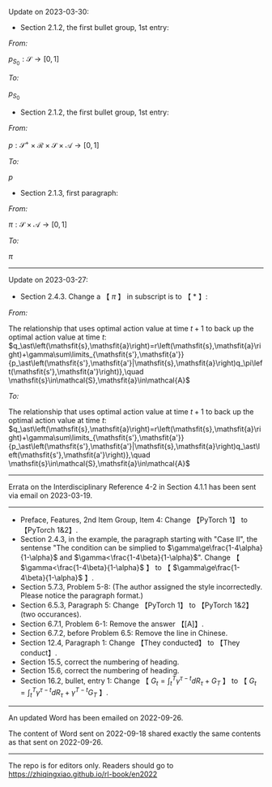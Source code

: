 Update on 2023-03-30:

- Section 2.1.2, the first bullet group, 1st entry:

_From:_

$p_{\mathsfit{S}_0}:\mathcal{S}\rightarrow\left[0,1\right]$

_To:_

$p_{\mathsfit{S}_0}$

- Section 2.1.2, the first bullet group, 1st entry:

_From:_

$p:\mathcal{S}^+\times\mathcal{R}\times\mathcal{S}\times\mathcal{A}\rightarrow\left[0,1\right]$

_To:_

$p$

- Section 2.1.3, first paragraph:

_From:_

$\pi:\mathcal{S}\times\mathcal{A}\rightarrow\left[0,1\right]$

_To:_

$\pi$

----

Update on 2023-03-27:

- Section 2.4.3. Change a 【 $\pi$ 】 in subscript is to 【 $\ast$ 】:

_From:_

The relationship that uses optimal action value at time $t+1$ to back up the optimal action value at time $t$:
$q_\ast\left(\mathsfit{s},\mathsfit{a}\right)=r\left(\mathsfit{s},\mathsfit{a}\right)+\gamma\sum\limits_{\mathsfit{s'},\mathsfit{a'}}{p_\ast\left(\mathsfit{s'},\mathsfit{a'}|\mathsfit{s},\mathsfit{a}\right)q_\pi\left(\mathsfit{s'},\mathsfit{a'}\right)},\quad \mathsfit{s}\in\mathcal{S},\mathsfit{a}\in\mathcal{A}$

_To:_

The relationship that uses optimal action value at time $t+1$ to back up the optimal action value at time $t$:
$q_\ast\left(\mathsfit{s},\mathsfit{a}\right)=r\left(\mathsfit{s},\mathsfit{a}\right)+\gamma\sum\limits_{\mathsfit{s'},\mathsfit{a'}}{p_\ast\left(\mathsfit{s'},\mathsfit{a'}|\mathsfit{s},\mathsfit{a}\right)q_\ast\left(\mathsfit{s'},\mathsfit{a'}\right)},\quad \mathsfit{s}\in\mathcal{S},\mathsfit{a}\in\mathcal{A}$

----

Errata on the Interdisciplinary Reference 4-2 in Section 4.1.1 has been sent via email on 2023-03-19.

----

- Preface, Features, 2nd Item Group, Item 4: Change 【PyTorch 1】 to 【PyTorch 1&2】.
- Section 2.4.3, in the example, the paragraph starting with "Case II", the sentense "The condition can be simplied to $\gamma\ge\frac{1-4\alpha}{1-\alpha}$ and $\gamma<\frac{1-4\beta}{1-\alpha}$". Change 【 $\gamma<\frac{1-4\beta}{1-\alpha}$  】 to 【 $\gamma\ge\frac{1-4\beta}{1-\alpha}$  】.
- Section 5.7.3, Problem 5-8: (The author assigned the style incorrectedly. Please notice the paragraph format.)
- Section 6.5.3, Paragraph 5: Change 【PyTorch 1】 to 【PyTorch 1&2】 (two occurances).
- Section 6.7.1, Problem 6-1: Remove the answer 【[A]】.
- Section 6.7.2, before Problem 6.5: Remove the line in Chinese.
- Section 12.4, Paragraph 1: Change 【They conducted】 to 【They conduct】.
- Section 15.5, correct the numbering of heading.
- Section 15.6, correct the numbering of heading.
- Section 16.2, bullet, entry 1: Change 【 $G_t=\int_{t}^{T}\gamma^{\tau-t}dR_\tau+G_T$ 】 to 【 $G_t=\int_{t}^{T}\gamma^{\tau-t}dR_\tau+\gamma^{T-t}G_T$ 】.

----

An updated Word has been emailed on 2022-09-26.

The content of Word sent on 2022-09-18 shared exactly the same contents as that sent on 2022-09-26.

----

The repo is for editors only. Readers should go to https://zhiqingxiao.github.io/rl-book/en2022
